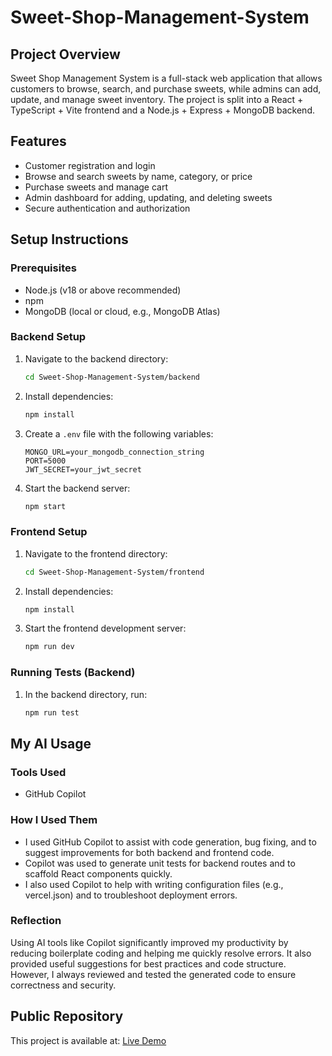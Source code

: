 
# Sweet-Shop-Management-System

## Project Overview
Sweet Shop Management System is a full-stack web application that allows customers to browse, search, and purchase sweets, while admins can add, update, and manage sweet inventory. The project is split into a React + TypeScript + Vite frontend and a Node.js + Express + MongoDB backend.

## Features
- Customer registration and login
- Browse and search sweets by name, category, or price
- Purchase sweets and manage cart
- Admin dashboard for adding, updating, and deleting sweets
- Secure authentication and authorization

## Setup Instructions

### Prerequisites
- Node.js (v18 or above recommended)
- npm
- MongoDB (local or cloud, e.g., MongoDB Atlas)

### Backend Setup
1. Navigate to the backend directory:
	```sh
	cd Sweet-Shop-Management-System/backend
	```
2. Install dependencies:
	```sh
	npm install
	```
3. Create a `.env` file with the following variables:
	```env
	MONGO_URL=your_mongodb_connection_string
	PORT=5000
	JWT_SECRET=your_jwt_secret
	```
4. Start the backend server:
	```sh
	npm start
	```

### Frontend Setup
1. Navigate to the frontend directory:
	```sh
	cd Sweet-Shop-Management-System/frontend
	```
2. Install dependencies:
	```sh
	npm install
	```
3. Start the frontend development server:
	```sh
	npm run dev
	```

### Running Tests (Backend)
1. In the backend directory, run:
	```sh
	npm run test
	```


## My AI Usage
### Tools Used
- GitHub Copilot

### How I Used Them
- I used GitHub Copilot to assist with code generation, bug fixing, and to suggest improvements for both backend and frontend code.
- Copilot was used to generate unit tests for backend routes and to scaffold React components quickly.
- I also used Copilot to help with writing configuration files (e.g., vercel.json) and to troubleshoot deployment errors.

### Reflection
Using AI tools like Copilot significantly improved my productivity by reducing boilerplate coding and helping me quickly resolve errors. It also provided useful suggestions for best practices and code structure. However, I always reviewed and tested the generated code to ensure correctness and security.



## Public Repository
This project is available at: [Live Demo](https://sweet-shop-management-system-3b69.vercel.app/dashboard)


